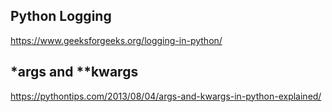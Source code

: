 ## Python Logging
https://www.geeksforgeeks.org/logging-in-python/


## \*args and **kwargs
https://pythontips.com/2013/08/04/args-and-kwargs-in-python-explained/
